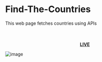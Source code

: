 # Find-The-Countries
This web page fetches countries using APIs

<p style="text-align: center; margin-top: 50px; font-weight:bold"><a href="https://baharkose.github.io/Find-The-Countries/"> LIVE </a></p>


![image](https://github.com/baharkose/Find-The-Countries/assets/110201916/3ac8047d-9a9e-4d6e-a223-834f9a201dbe)
